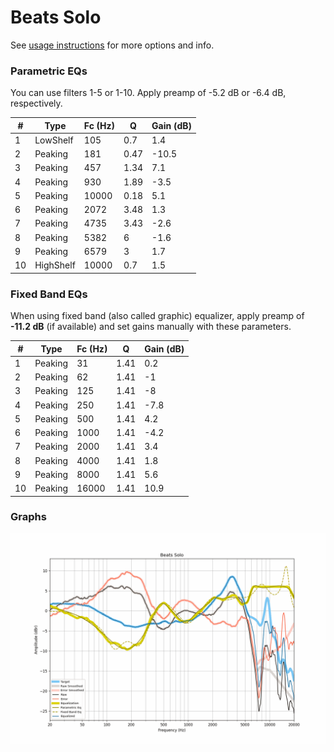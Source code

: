 # Beats Solo
See [usage instructions](https://github.com/jaakkopasanen/AutoEq#usage) for more options and info.

### Parametric EQs
You can use filters 1-5 or 1-10. Apply preamp of -5.2 dB or -6.4 dB, respectively.

|   # | Type      |   Fc (Hz) |    Q |   Gain (dB) |
|-----|-----------|-----------|------|-------------|
|   1 | LowShelf  |       105 | 0.7  |         1.4 |
|   2 | Peaking   |       181 | 0.47 |       -10.5 |
|   3 | Peaking   |       457 | 1.34 |         7.1 |
|   4 | Peaking   |       930 | 1.89 |        -3.5 |
|   5 | Peaking   |     10000 | 0.18 |         5.1 |
|   6 | Peaking   |      2072 | 3.48 |         1.3 |
|   7 | Peaking   |      4735 | 3.43 |        -2.6 |
|   8 | Peaking   |      5382 | 6    |        -1.6 |
|   9 | Peaking   |      6579 | 3    |         1.7 |
|  10 | HighShelf |     10000 | 0.7  |         1.5 |

### Fixed Band EQs
When using fixed band (also called graphic) equalizer, apply preamp of **-11.2 dB** (if available) and set gains manually with these parameters.

|   # | Type    |   Fc (Hz) |    Q |   Gain (dB) |
|-----|---------|-----------|------|-------------|
|   1 | Peaking |        31 | 1.41 |         0.2 |
|   2 | Peaking |        62 | 1.41 |        -1   |
|   3 | Peaking |       125 | 1.41 |        -8   |
|   4 | Peaking |       250 | 1.41 |        -7.8 |
|   5 | Peaking |       500 | 1.41 |         4.2 |
|   6 | Peaking |      1000 | 1.41 |        -4.2 |
|   7 | Peaking |      2000 | 1.41 |         3.4 |
|   8 | Peaking |      4000 | 1.41 |         1.8 |
|   9 | Peaking |      8000 | 1.41 |         5.6 |
|  10 | Peaking |     16000 | 1.41 |        10.9 |

### Graphs
![](./Beats%20Solo.png)

